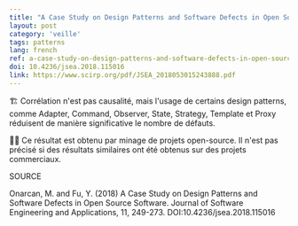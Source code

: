 ```yaml
---
title: "A Case Study on Design Patterns and Software Defects in Open Source Software"
layout: post
category: 'veille'
tags: patterns
lang: french
ref: a-case-study-on-design-patterns-and-software-defects-in-open-source-software
doi: 10.4236/jsea.2018.115016
link: https://www.scirp.org/pdf/JSEA_2018053015243888.pdf
---
```


🏗️ Corrélation n'est pas causalité, mais l'usage de certains design patterns, comme Adapter, Command, Observer, State, Strategy, Template et Proxy réduisent de manière significative le nombre de défauts.

🧑‍💼 Ce résultat est obtenu par minage de projets open-source. Il n'est pas précisé si des résultats similaires ont été obtenus sur des projets commerciaux.

SOURCE

Onarcan, M. and Fu, Y. (2018) A Case Study on Design Patterns and Software Defects in Open Source Software. Journal of Software Engineering and Applications, 11, 249-273. DOI:10.4236/jsea.2018.115016